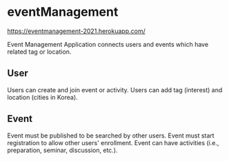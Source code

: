 # eventManagement
https://eventmanagement-2021.herokuapp.com/

Event Management Application connects users and events which have related tag or location. 

## User
Users can create and join event or activity.
Users can add tag (interest) and location (cities in Korea).


## Event
Event must be published to be searched by other users.
Event must start registration to allow other users' enrollment.
Event can have activities (i.e., preparation, seminar, discussion, etc.).



